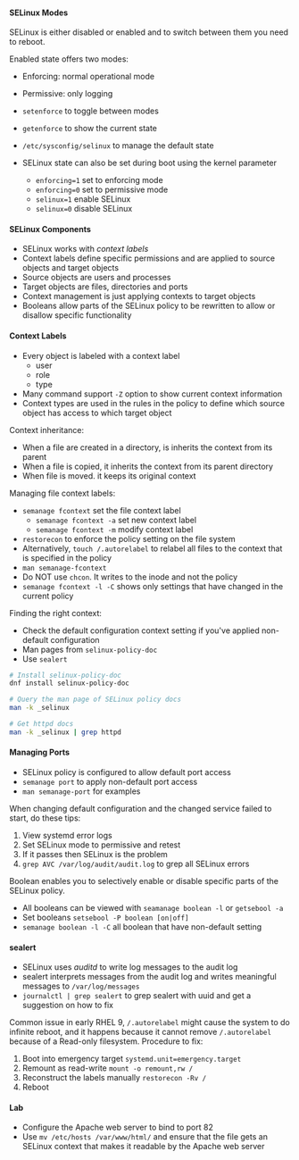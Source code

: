 #### SELinux Modes

SELinux is either disabled or enabled and to switch between them you need to reboot.

Enabled state offers two modes:
- Enforcing: normal operational mode
- Permissive: only logging

- `setenforce` to toggle between modes
- `getenforce` to show the current state
- `/etc/sysconfig/selinux` to manage the default state
- SELinux state can also be set during boot using the kernel parameter
	- `enforcing=1` set to enforcing mode
	- `enforcing=0` set to permissive mode
	- `selinux=1` enable SELinux
	- `selinux=0` disable SELinux

#### SELinux Components

- SELinux works with *context labels*
- Context labels define specific permissions and are applied to source objects and target objects
- Source objects are users and processes
- Target objects are files, directories and ports
- Context management is just applying contexts to target objects
- Booleans allow parts of the SELinux policy to be rewritten to allow or disallow specific functionality

#### Context Labels

- Every object is labeled with a context label
	- user
	- role
	- type
- Many command support `-Z` option to show current context information
- Context types are used in the rules in the policy to define which source object has access to which target object


Context inheritance:

- When a file are created in a directory, is inherits the context from its parent
- When a file is copied, it inherits the context from its parent directory
- When file is moved. it keeps its original context

Managing file context labels:

- `semanage fcontext` set the file context label
	- `semanage fcontext -a` set new context label
	- `semanage fcontext -m` modify context label
- `restorecon` to enforce the policy setting on the file system
- Alternatively, `touch /.autorelabel` to relabel all files to the context that is specified in the policy
- `man semanage-fcontext`
- Do NOT use `chcon`. It writes to the inode and not the policy
- `semanage fcontext -l -C` shows only settings that have changed in the current policy

Finding the right context:
- Check the default configuration context setting if you've applied non-default configuration
- Man pages from `selinux-policy-doc`
- Use `sealert`

```sh
# Install selinux-policy-doc
dnf install selinux-policy-doc

# Query the man page of SELinux policy docs
man -k _selinux

# Get httpd docs
man -k _selinux | grep httpd
```

#### Managing Ports

- SELinux policy is configured to allow default port access
- `semanage port` to apply non-default port access
- `man semanage-port` for examples

When changing default configuration and the changed service failed to start, do these tips:
1. View systemd error logs
2. Set SELinux mode to permissive and retest
3. If it passes then SELinux is the problem
4. `grep AVC /var/log/audit/audit.log` to grep all SELinux errors

Boolean enables you to selectively enable or disable specific parts of the SELinux policy.

- All booleans  can be viewed with `seamanage boolean -l` or `getsebool -a`
- Set booleans `setsebool -P boolean [on|off]`
- `semanage boolean -l -C` all boolean that have non-default setting

#### sealert

- SELinux uses *auditd* to write log messages to the audit log
- sealert interprets messages from the audit log and writes meaningful messages to `/var/log/messages`
- `journalctl | grep sealert` to grep sealert with uuid and get a suggestion on how to fix

Common issue in early RHEL 9, `/.autorelabel` might cause the system to do infinite reboot, and it happens because it cannot remove `/.autorelabel` because of a Read-only filesystem. Procedure to fix:

1. Boot into emergency target `systemd.unit=emergency.target`
2. Remount as read-write `mount -o remount,rw /`
3. Reconstruct the labels manually `restorecon -Rv /`
4. Reboot

#### Lab

- Configure the Apache web server to bind to port 82
- Use `mv /etc/hosts /var/www/html/` and ensure that the file gets an SELinux context that makes it readable by the Apache web server

